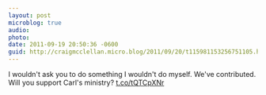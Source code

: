 ```yaml
---
layout: post
microblog: true
audio: 
photo: 
date: 2011-09-19 20:50:36 -0600
guid: http://craigmcclellan.micro.blog/2011/09/20/t115981153256751105.html
---
```

I wouldn't ask you to do something I wouldn't do myself. We've contributed. Will you support Carl's ministry? [t.co/tQTCpXNr](http://t.co/tQTCpXNr)

